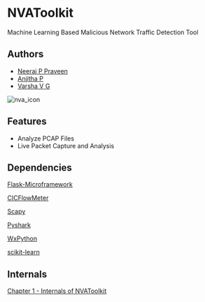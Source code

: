 ﻿
# NVAToolkit

Machine Learning Based Malicious Network Traffic Detection Tool
## Authors

- [Neeraj P Praveen](https://www.github.com/neerajppraveen)
- [Anjitha P](https://www.github.com/)
- [Varsha V G](https://www.github.com/)

![nva_icon](https://github.com/neerajppraveen/NVAToolkitADM/blob/main/static/res/mipmap-xxxhdpi/nva_icon.png)






## Features

- Analyze PCAP Files 
- Live Packet Capture and Analysis


## Dependencies

[Flask-Microframework](https://flask.palletsprojects.com/en/3.0.x/)

[CICFlowMeter](https://github.com/ahlashkari/CICFlowMeter)

[Scapy](https://github.com/secdev/scapy)

[Pyshark](https://pypi.org/project/pyshark/)

[WxPython](https://wxpython.org/)

[scikit-learn](https://scikit-learn.org/stable/index.html)

## Internals
[Chapter 1 - Internals of NVAToolkit](Internals_of_NVAToolkit.md)
